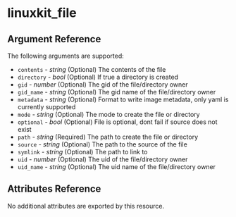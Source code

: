 <!--- autogenerated do not edit --->
# linuxkit_file

## Argument Reference

The following arguments are supported:

* `contents` - _string_ (Optional)  The contents of the file
* `directory` - _bool_ (Optional)  If true a directory is created
* `gid` - _number_ (Optional)  The gid of the file/directory owner
* `gid_name` - _string_ (Optional)  The gid name of the file/directory owner
* `metadata` - _string_ (Optional)  Format to write image metadata, only yaml is currently supported
* `mode` - _string_ (Optional)  The mode to create the file or directory
* `optional` - _bool_ (Optional)  File is optional, dont fail if source does not exist
* `path` - _string_ (Required)  The path to create the file or directory
* `source` - _string_ (Optional)  The path to the source of the file
* `symlink` - _string_ (Optional)  The path to link to
* `uid` - _number_ (Optional)  The uid of the file/directory owner
* `uid_name` - _string_ (Optional)  The uid name of the file/directory owner


## Attributes Reference

No additional attributes are exported by this resource.





